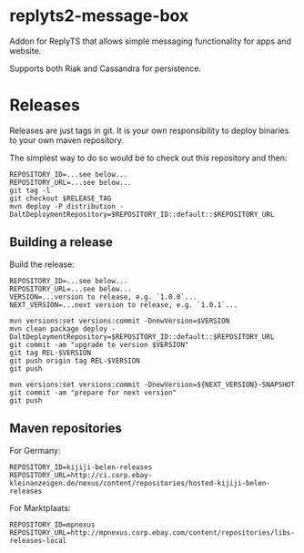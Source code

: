 # replyts2-message-box

Addon for ReplyTS that allows simple messaging functionality for apps and website.

Supports both Riak and Cassandra for persistence.

# Releases

Releases are just tags in git. It is your own responsibility to deploy binaries to your own maven repository.

The simplest way to do so would be to check out this repository and then:

```
REPOSITORY_ID=...see below...
REPOSITORY_URL=...see below...
git tag -l
git checkout $RELEASE_TAG
mvn deploy -P distribution -DaltDeploymentRepository=$REPOSITORY_ID::default::$REPOSITORY_URL
```

## Building a release

Build the release:

```
REPOSITORY_ID=...see below...
REPOSITORY_URL=...see below...
VERSION=...version to release, e.g. `1.0.0`...
NEXT_VERSION=...next version to release, e.g. `1.0.1`...

mvn versions:set versions:commit -DnewVersion=$VERSION
mvn clean package deploy -DaltDeploymentRepository=$REPOSITORY_ID::default::$REPOSITORY_URL
git commit -am "upgrade to version $VERSION"
git tag REL-$VERSION
git push origin tag REL-$VERSION
git push

mvn versions:set versions:commit -DnewVersion=${NEXT_VERSION}-SNAPSHOT
git commit -am "prepare for next version"
git push
```

## Maven repositories

For Germany:
```
REPOSITORY_ID=kijiji-belen-releases
REPOSITORY_URL=http://ci.corp.ebay-kleinanzeigen.de/nexus/content/repositories/hosted-kijiji-belen-releases
```

For Marktplaats:
```
REPOSITORY_ID=mpnexus
REPOSITORY_URL=http://mpnexus.corp.ebay.com/content/repositories/libs-releases-local
```
